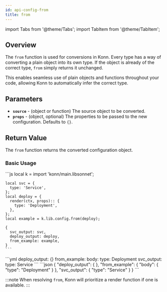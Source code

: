 ```yaml
---
id: api-config-from
title: from
---
```


import Tabs from '@theme/Tabs';
import TabItem from '@theme/TabItem';



## Overview
The `from` function is used for conversions in Konn. Every type has a way of converting a plain object into its own type. If the object is already of the correct type, `from` simply returns it unchanged.

This enables seamless use of plain objects and functions throughout your code, allowing Konn to automatically infer the correct type.

## Parameters
- **`source`** - (object or function) The source object to be converted.
- **`props`** - (object, optional) The properties to be passed to the new configuration. Defaults to `{}`.

## Return Value
The `from` function returns the converted configuration object.

### Basic Usage
<Tabs>
  <TabItem value="jsonnet" label="Jsonnet" default>
    ```js
    local k = import 'konn/main.libsonnet';

    local svc = {
      type: 'Service',
    };
    local deploy = {
      render(ctx, props):: {
        type: 'Deployment',
      },
    };
    local example = k.lib.config.from(deploy);

    {
      svc_output: svc,
      deploy_output: deploy,
      from_example: example,
    }
    ``` 
  </TabItem>
  <TabItem value="yaml" label="YAML Output">
    ```yml
    deploy_output: {}
    from_example:
      body:
        type: Deployment
    svc_output:
      type: Service
    ```
  </TabItem>
  <TabItem value="json" label="JSON Output">
    ```json
    {
       "deploy_output": { },
       "from_example": {
          "body": {
             "type": "Deployment"
          }
       },
       "svc_output": {
          "type": "Service"
       }
    }
    ```
  </TabItem>
</Tabs>

:::note
When resolving `from`, Konn will prioritize a render function if one is available.
:::